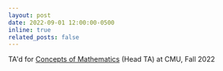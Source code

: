 ```yaml
---
layout: post
date: 2022-09-01 12:00:00-0500
inline: true
related_posts: false
---
```


TA'd for [Concepts of Mathematics](https://www.math.cmu.edu/~jmackey/151_128/welcome.html) (Head TA) at CMU, Fall 2022
